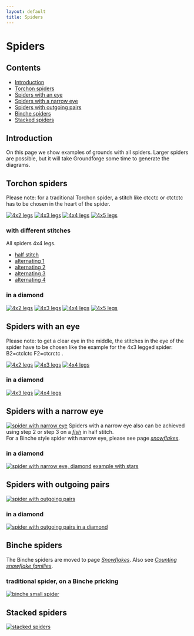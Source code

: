```yaml
---
layout: default
title: Spiders
---
```


# Spiders

## Contents

* [Introduction](#introduction)
* [Torchon spiders](#torchon-spiders)
* [Spiders with an eye](#spiders-with-an-eye)
* [Spiders with a narrow eye](#spiders-with-a-narrow-eye)
* [Spiders with outgoing pairs](#spiders-with-outgoing-pairs)
* [Binche spiders](#binche-spiders)
* [Stacked spiders](#stacked-spiders)
     
## Introduction

On this page we show examples of grounds with all spiders. Larger spiders are possible, but it will take Groundforge some time to generate the diagrams.      

## Torchon spiders

Please note: for a traditional Torchon spider, a stitch like <span class="stch">ctcctc</span> or <span class="stch">ctctctc</span> has to be chosen in the heart of the spider.

[![4x2 legs][p-s-4x2]][T-ST2]  [![4x3 legs][p-s-4x3]][T-ST3]  [![4x4 legs][p-s-4x4]][T-ST4]  [![4x5 legs][p-s-4x5]][T-ST5]

### with different stitches

All spiders 4x4 legs.          
* [half stitch][T-half]
* [alternating 1][T-alt1]
* [alternating 2][T-alt2]
* [alternating 3][T-alt3]
* [alternating 4][T-alt4]

### in a diamond

[![4x2 legs][p-r-4x2]][T-SQ2]  [![4x3 legs][p-r-4x3]][T-SQ3]  [![4x4 legs][p-r-4x4]][T-SQ4]  [![4x5 legs][p-r-4x5]][T-SQ5]

[p-s-4x2]: ../images/spiders/s-4x2.png "4x2 legs"
[p-s-4x3]: ../images/spiders/s-4x3.png "4x3 legs"
[p-s-4x4]: ../images/spiders/s-4x4.png "4x4 legs"
[p-s-4x5]: ../images/spiders/s-4x5.png "4x5 legs"
[p-r-4x2]: ../images/spiders/r-4x2.png "4x2 legs, in ring" 
[p-r-4x3]: ../images/spiders/r-4x3.png "4x3 legs, in ring"
[p-r-4x4]: ../images/spiders/r-4x4.png "4x4 legs, in ring"
[p-r-4x5]: ../images/spiders/r-4x5.png "4x5 legs, in ring"


[T-ST2]: /GroundForge/stitches?whiting=F2_P178&patchWidth=12&patchHeight=15&b1=ctcctc&a2=ctcll&c2=ctcrr&b3=ctctt&d3=ctc&a4=ctc&c4=ctc&tile=-5--,B-C-,-5-5,5-5-&footsideStitch=ctctt&tileStitch=ctc&headsideStitch=ctctt&shiftColsSW=-2&shiftRowsSW=4&shiftColsSE=2&shiftRowsSE=4
[T-ST3]: /GroundForge/stitches?whiting=E4_P158&patchWidth=12&patchHeight=15&b1=ctcctc&a2=ctc&c2=ctc&d2=ctcrr&f2=ctcll&a3=ctcll&b3=ctc&c3=ctcrr&e3=ctc&b4=ctctt&d4=ctc&e4=ctc&f4=ctc&a5=ctc&c5=ctc&d5=ctc&f5=ctc&tile=-5----,B-CD-A,256-5-,-5-535,5-56-2&footsideStitch=ctctt&tileStitch=ctc&headsideStitch=ctctt&shiftColsSW=-3&shiftRowsSW=5&shiftColsSE=3&shiftRowsSE=5
[T-ST4]: /GroundForge/stitches?patchWidth=12&patchHeight=16&b1=ctcttcc&a2=ctc&c2=ctc&d2=ctc&e2=ctcrr&g2=ctcll&h2=ctc&a3=ctc&b3=ctc&c3=ctc&d3=ctcrr&f3=ctc&h3=ctcll&a4=ctcll&b4=ctc&c4=ctcrr&e4=ctc&f4=ctc&g4=ctc&b5=ctctt&d5=ctc&e5=ctc&f5=ctc&g5=ctc&h5=ctc&a6=ctc&c6=ctc&d6=ctc&e6=ctc&g6=ctc&h6=ctc&tile=-5------,B-CDD-AA,2566-5-2,256-535-,-5-56325,5-566-22&footsideStitch=ctctt&tileStitch=ctc&headsideStitch=ctctt&shiftColsSW=-4&shiftRowsSW=6&shiftColsSE=4&shiftRowsSE=6
[T-ST5]: /GroundForge/stitches?patchWidth=18&patchHeight=15&b1=ctcttctc&a2=ctc&c2=ctc&d2=ctc&e2=ctc&f2=ctcrr&h2=ctcll&i2=ctc&j2=ctc&a3=ctc&b3=ctc&c3=ctc&d3=ctc&e3=ctcrr&g3=ctc&i3=ctcll&j3=ctc&a4=ctc&b4=ctc&c4=ctc&d4=ctcrr&f4=ctc&g4=ctc&h4=ctc&j4=ctcll&a5=ctcll&b5=ctc&c5=ctcrr&e5=ctc&f5=ctc&g5=ctc&h5=ctc&i5=ctc&b6=ctctt&d6=ctc&e6=ctc&f6=ctc&g6=ctc&h6=ctc&i6=ctc&j6=ctc&a7=ctc&c7=ctc&d7=ctc&e7=ctc&f7=ctc&h7=ctc&i7=ctc&j7=ctc&tile=-5--------,B-CDDD-AAA,25666-5-22,2566-535-2,256-56325-,-5-5663225,5-5666-222&footsideStitch=ctctt&tileStitch=ctc&headsideStitch=ctctt&shiftColsSW=-5&shiftRowsSW=7&shiftColsSE=5&shiftRowsSE=7

[T-SQ2]: /GroundForge/stitches?patchWidth=12&patchHeight=12&a1=ctctctc&d1=ctct&b2=ctcr&c2=ctct&d2=ctc&e2=ctct&f2=ctcl&a3=ctct&b3=ctct&c3=ctc&e3=ctc&f3=ctct&tile=5--5--,-C632B,566-22&footsideStitch=ctctt&tileStitch=ctct&headsideStitch=ctctt&shiftColsSW=-3&shiftRowsSW=3&shiftColsSE=3&shiftRowsSE=3
[T-SQ5]: /GroundForge/stitches?patchWidth=20&patchHeight=20&a1=ctctctc&g1=ctct&b2=ctc&c2=ctc&d2=ctc&e2=ctc&f2=lctct&g2=ctc&h2=rctct&i2=ctc&j2=ctc&k2=ctc&l2=ctc&a3=ctc&b3=ctc&c3=ctc&d3=ctc&e3=lctct&f3=ctc&g3=ctc&h3=ctc&i3=rctct&j3=ctc&k3=ctc&l3=ctc&a4=ctc&b4=ctc&c4=ctc&d4=lctct&e4=ctc&f4=ctc&g4=ctc&h4=ctc&i4=ctc&j4=rctct&k4=ctc&l4=ctc&a5=ctc&b5=ctc&c5=lctct&d5=ctc&e5=ctc&f5=ctc&g5=ctc&h5=ctc&i5=ctc&j5=ctc&k5=rctct&l5=ctc&a6=ctc&b6=lctct&c6=ctc&d6=ctc&e6=ctc&f6=ctc&h6=ctc&i6=ctc&j6=ctc&k6=ctc&l6=rctct&tile=5-----5-----,-CDDD632AAAB,566666322222,566666322222,566666322222,566666-22222&footsideStitch=ctctt&tileStitch=ctc&headsideStitch=ctctt&shiftColsSW=-6&shiftRowsSW=6&shiftColsSE=6&shiftRowsSE=6
[T-SQ3]: /GroundForge/stitches?patchWidth=15&patchHeight=15&e1=ctct&a1=ctct&h2=ct&g2=ctc&f2=ctcr&e2=ctc&d2=ctcl&c2=ctc&b2=ct&h3=ctc&g3=ctcr&f3=ctc&e3=tct&d3=ctc&c3=ctcl&b3=ctc&a3=ct&h4=ctct&g4=ctc&f4=rct&d4=lct&c4=ctc&b4=ctct&a4=ctc&tile=5---5---,-CD632AB,56663222,5666-222&footsideStitch=ctctt&tileStitch=ctc&headsideStitch=ctctt&shiftColsSW=-4&shiftRowsSW=4&shiftColsSE=4&shiftRowsSE=4&a3=ct&h4=rctct&g4=ctc&f4=rct&d4=lct&c4=ctc&b4=ctct&a4=ctc&tile=5---5---,-CD632AB,56663222,5666-222&tileStitch=ctc&shiftColsSW=-4&shiftRowsSW=4&shiftColsSE=4&shiftRowsSE=4
[T-SQ4]: /GroundForge/stitches?patchWidth=20&patchHeight=20&f1=ctct&a1=ctcc&j2=rct&i2=ctc&h2=rct&g2=ctcr&f2=tct&e2=ctcl&d2=lct&c2=ctc&b2=lct&j3=ctc&i3=rct&h3=ctcr&g3=rct&f3=ctc&e3=lct&d3=ctcl&c3=lct&b3=ctc&a3=ct&j4=rct&i4=ctcr&h4=rct&g4=ctc&f4=tct&e4=ctc&d4=lct&c4=ctcl&b4=lct&a4=ctc&j5=ctcr&i5=rct&h5=ctc&g5=rct&e5=lct&d5=ctc&c5=lct&b5=ctcl&a5=lct&tile=5----5----,-CDD632AAB,5666632222,5666632222,56666-2222&footsideStitch=ctctt&tileStitch=ctc&headsideStitch=ctctt&shiftColsSW=-5&shiftRowsSW=5&shiftColsSE=5&shiftRowsSE=5

[T-half]: /GroundForge/stitches?patchWidth=12&patchHeight=16&b1=ctctct&h2=ct&g2=ctll&e2=ctrr&d2=ct&c2=ct&a2=ct&h3=ctll&f3=ct&d3=ctrr&c3=ct&b3=ct&a3=ct&g4=ct&f4=ct&e4=ct&c4=ctrr&b4=ct&a4=ctll&h5=ct&g5=ct&f5=ct&e5=ct&d5=ct&b5=cttt&h6=ct&g6=ct&e6=ct&d6=ct&c6=ct&a6=ct&tile=-5------,B-CDD-AA,2566-5-2,256-535-,-5-56325,5-566-22&footsideStitch=ctctt&tileStitch=ctc&headsideStitch=ctctt&shiftColsSW=-4&shiftRowsSW=6&shiftColsSE=4&shiftRowsSE=6
[T-alt1]: /GroundForge/stitches?patchWidth=12&patchHeight=16&b1=ctctct&h2=ctct&g2=ctll&e2=ctrr&d2=ctct&c2=ct&a2=ct&h3=ctll&f3=ct&d3=ctrr&c3=ctct&b3=ct&a3=ctct&g4=ct&f4=ctct&e4=ct&c4=ctrr&b4=ctct&a4=ctll&h5=ct&g5=ctct&f5=ct&e5=ctct&d5=ct&b5=cttt&h6=ctct&g6=ct&e6=ct&d6=ctct&c6=ct&a6=ct&tile=-5------,B-CDD-AA,2566-5-2,256-535-,-5-56325,5-566-22&footsideStitch=ctctt&tileStitch=ctc&headsideStitch=ctctt&shiftColsSW=-4&shiftRowsSW=6&shiftColsSE=4&shiftRowsSE=6
[T-alt2]: /GroundForge/stitches?patchWidth=12&patchHeight=16&b1=ctctct&h2=ct&g2=ctctll&e2=ctctrr&d2=ct&c2=ctct&a2=ctct&h3=ctctll&f3=ctct&d3=ctctrr&c3=ct&b3=ctct&a3=ct&g4=ctct&f4=ct&e4=ctct&c4=ctctrr&b4=ct&a4=ctctll&h5=ctct&g5=ct&f5=ctct&e5=ct&d5=ctct&b5=ctcttt&h6=ct&g6=ctct&e6=ctct&d6=ct&c6=ctct&a6=ctct&tile=-5------,B-CDD-AA,2566-5-2,256-535-,-5-56325,5-566-22&footsideStitch=ctctt&tileStitch=ctc&headsideStitch=ctctt&shiftColsSW=-4&shiftRowsSW=6&shiftColsSE=4&shiftRowsSE=6
[T-alt3]: /GroundForge/stitches?patchWidth=12&patchHeight=16&b1=ctctct&h2=ct&g2=ctctll&e2=ctctrr&d2=ct&c2=ctct&a2=ctct&h3=ctll&f3=ct&d3=ctrr&c3=ctct&b3=ct&a3=ctct&g4=ctct&f4=ct&e4=ctct&c4=ctctrr&b4=ct&a4=ctctll&h5=ct&g5=ctct&f5=ct&e5=ctct&d5=ct&b5=cttt&h6=ct&g6=ctct&e6=ctct&d6=ct&c6=ctct&a6=ctct&tile=-5------,B-CDD-AA,2566-5-2,256-535-,-5-56325,5-566-22&footsideStitch=ctctt&tileStitch=ctc&headsideStitch=ctctt&shiftColsSW=-4&shiftRowsSW=6&shiftColsSE=4&shiftRowsSE=6
[T-alt4]: /GroundForge/stitches?patchWidth=12&patchHeight=16&b1=ctctct&h2=ctct&g2=ctll&e2=ctrr&d2=ctct&c2=ct&a2=ct&h3=ctctll&f3=ctct&d3=ctctrr&c3=ct&b3=ctct&a3=ct&g4=ct&f4=ctct&e4=ct&c4=ctrr&b4=ctct&a4=ctll&h5=ctct&g5=ct&f5=ctct&e5=ct&d5=ctct&b5=ctcttt&h6=ctct&g6=ct&e6=ct&d6=ctct&c6=ct&a6=ct&tile=-5------,B-CDD-AA,2566-5-2,256-535-,-5-56325,5-566-22&footsideStitch=ctctt&tileStitch=ctc&headsideStitch=ctctt&shiftColsSW=-4&shiftRowsSW=6&shiftColsSE=4&shiftRowsSE=6

## Spiders with an eye

Please note: to get a clear eye in the middle, the stitches in the eye of the spider have to be chosen like the example for the 4x3 legged spider: <span class="stch">B2=ctclctc F2=ctcrctc </span>.

[![4x2 legs][p-se-4x2]][T-SH2]  [![4x3 legs][p-se-4x3]][T-SH3]  [![4x4 legs][p-se-4x4]][T-SH4]

### in a diamond

[![4x3 legs][p-re-4x3]][T-SHQ3]  [![4x4 legs][p-re-4x4]][T-SHQ4]

[p-se-4x2]: ../images/spiders/se-4x2.png "4x2, with eye"
[p-se-4x3]: ../images/spiders/se-4x3.png "4x3, with eye"
[p-se-4x4]: ../images/spiders/se-4x4.png "4x4, with eye"
[p-re-4x3]: ../images/spiders/re-4x3.png "4x3, with eye, in ring"
[p-re-4x4]: ../images/spiders/re-4x4.png "4x4, with eye, in ring"

[T-SH2]: /GroundForge/stitches?patchWidth=8&patchHeight=8&a1=rctclctcrr&c1=lctcrctcll&b2=ctc&d2=ctct&tile=5-5-,-5-5&footsideStitch=ctctt&tileStitch=ctc&headsideStitch=ctctt&shiftColsSW=-2&shiftRowsSW=2&shiftColsSE=2&shiftRowsSE=2
[T-SH3]: /GroundForge/stitches?patchWidth=16&patchHeight=16&a1=ctc&c1=ctc&e1=ctc&b2=ctclctc&f2=ctcrctc&a3=ctc&c3=ctcrr&e3=ctcll&b4=ctcrr&d4=ctc&f4=ctcll&a5=ctctt&c5=ctc&e5=ctc&tile=5-5-5-,-5---5,5-C-B-,-5-5-5,5-5-5-&footsideStitch=ctctt&tileStitch=ctc&headsideStitch=ctctt&shiftColsSW=-3&shiftRowsSW=5&shiftColsSE=3&shiftRowsSE=5
[T-SH4]: /GroundForge/stitches?patchWidth=19&patchHeight=19&a1=ctc&c1=ctc&d1=ctc&f1=ctc&g1=ctc&b2=ctclctc&h2=ctcrctc&a3=ctc&c3=ctc&d3=ctcrr&f3=ctcll&g3=ctc&b4=ctc&c4=ctcrr&e4=ctc&g4=ctcll&h4=ctc&a5=ctc&b5=ctcrr&d5=ctc&e5=ctc&f5=ctc&h5=ctcll&a6=ctctt&c6=ctc&d6=ctc&f6=ctc&g6=ctc&tile=5-25-56-,-5-----5,5-CD-AB-,-56-5-25,56-535-2,5-56-25-&footsideStitch=ctctt&tileStitch=ctc&headsideStitch=ctctt&shiftColsSW=-4&shiftRowsSW=6&shiftColsSE=4&shiftRowsSE=6

[T-SHQ3]: /GroundForge/stitches?patchWidth=15&patchHeight=15&b1=ctclctc&e1=ctct&h1=ctcrctc&a2=ctc&c2=ctc&d2=lctct&e2=ctc&f2=rctct&g2=ctc&b3=ctc&c3=lctct&d3=ctc&f3=ctc&g3=rctct&h3=ctc&a4=ctc&b4=lctct&c4=ctc&e4=ctc&g4=ctc&h4=rctct&tile=-5--5--5,5-C632B-,-566-225,566-5-22&footsideStitch=ctctt&tileStitch=ctc&headsideStitch=ctctt&shiftColsSW=-4&shiftRowsSW=4&shiftColsSE=4&shiftRowsSE=4
[T-SHQ4]: /GroundForge/stitches?patchWidth=20&patchHeight=20&b1=lctcl&f1=ctct&j1=rctcr&a2=ctc&c2=ctc&d2=ctc&e2=lctct&f2=ctc&g2=rctct&h2=ctc&i2=ctc&b3=ctc&c3=ctc&d3=lctct&e3=ctc&f3=ctc&g3=ctc&h3=rctct&i3=ctc&j3=ctc&a4=ctc&b4=ctc&c4=lctct&d4=ctc&e4=ctc&g4=ctc&h4=ctc&i4=rctct&j4=ctc&a5=ctc&b5=lctct&c5=ctc&d5=ctc&f5=ctc&h5=ctc&i5=ctc&j5=rctct&tile=-5---5---5,5-CD632AB-,-566632225,56666-2222,5666-5-222&footsideStitch=ctctt&tileStitch=ctc&headsideStitch=ctctt&shiftColsSW=-5&shiftRowsSW=5&shiftColsSE=5&shiftRowsSE=5

## Spiders with a narrow eye

[![spider with narrow eye][p-sp-narrow-eye]][t-sp-narrow-eye] 
Spiders with a narrow eye also can be achieved using <span class="elem">step 2</span> or <span class="elem">step 3</span> on a [_fish_][page-dr-fish] in <span class="stch">half stitch</span>.    
For a Binche style spider with narrow eye, please see page [_snowflakes_][page-snb3].     
<p style="clear: both"></p>

[page-snb3]: ../docs/snow_6#snowflakes-with-an-eye
[page-dr-fish]: ../docs/droste#fish

### in a diamond

[![spider with narrow eye, diamond][p-snq3]][t-snq3] 
[example with stars][t-snq3st]
<p style="clear: both"></p>

[p-snq3]: ../images/spiders/g-snq3.svg?align=left "spider with a narrow eye, in ring"
[p-sp-narrow-eye]: ../images/spiders/g-sn3.svg?align=left "spider with a narrow eye" 

[t-snq3]: /GroundForge/stitches?patchWidth=16&patchHeight=16&c1=ctct&f1=ctc&h1=ctc&a2=ctc&b2=lctct&c2=ctc&d2=rctct&e2=ctc&f2=ctc&g2=ctc&h2=ctc&a3=lctct&b3=ctc&d3=ctc&e3=rctct&f3=ctc&h3=ctc&a4=ctc&b4=ctc&c4=ctc&d4=ctc&e4=ctc&f4=rctct&g4=ctc&h4=lctct&tile=--5--7-4,C632B831,66-224-7,31583256&footsideStitch=ctctt&tileStitch=ctc&headsideStitch=ctctt&shiftColsSW=-4&shiftRowsSW=4&shiftColsSE=4&shiftRowsSE=4
[t-snq3st]: /GroundForge/stitches?patchWidth=16&patchHeight=16&h1=clc&f1=crc&c1=ctct&h2=ctt&g2=ctc&f2=ctt&e2=rcl&d2=rctct&c2=ctc&b2=lctct&a2=lcr&h3=ctc&f3=ctc&e3=rctct&d3=ctc&b3=ctc&a3=lctct&h4=lctct&g4=ctc&f4=rctct&e4=rrclcrc&d4=ttc&c4=ctc&b4=ttc&a4=llcrclc&tile=--5--7-4,C632B831,66-224-7,31583256&tileStitch=ctc&shiftColsSW=-4&shiftRowsSW=4&shiftColsSE=4&shiftRowsSE=4

[t-sp-narrow-eye]: /GroundForge/stitches?patchWidth=16&patchHeight=16&a1=ctc&b1=ctc&d1=ctc&e1=ctc&f1=ctc&a2=ctc&e2=ctc&a3=ctc&b3=ctc&d3=ctc&e3=ctc&f3=ctc&a4=ctcrr&c4=ttctc&e4=ctcll&b5=ctc&d5=ctc&f5=ctctt&tile=86-215,4---7-,1C-B83,7-5-4-,-5-5-5&footsideStitch=ctctt&tileStitch=ctc&headsideStitch=ctctt&shiftColsSW=-3&shiftRowsSW=5&shiftColsSE=3&shiftRowsSE=5

## Spiders with outgoing pairs

[![spider with outgoing pairs][p-sb3]][t-sb3]

[p-sb3]: ../images/spiders/g-sb3.svg "spider with outgoing pairs"

[t-sb3]: /GroundForge/stitches.html?patchWidth=16&patchHeight=16&tile=4-5-73,76-24-,-158-5,5x-x5-&shiftColsSW=-3&shiftRowsSW=4&shiftColsSE=3&shiftRowsSE=4&f1=tctct&e1=ctc&c1=ctc&a1=ctc&e2=ctcll&d2=ctc&b2=ctc&a2=ctcrr&f3=ctctt&d3=ctc&c3=tctct&b3=ctc&e4=ctcrr&a4=ctcll

### in a diamond

[![spider with outgoing pairs in a diamond][p-sbq3]][t-sbq3]

[p-sbq3]: ../images/spiders/g-sbq3.svg "spider with outgoing pairs, in ring"

[t-sbq3]: /GroundForge/stitches.html?patchWidth=16&patchHeight=16&tile=-535-734,66-224-7,-158-256,5x-x5-5-,&shiftColsSW=-4&shiftRowsSW=4&shiftColsSE=4&shiftRowsSE=4&h1=ctc&g1=ctc&f1=ctc&d1=ctctl&c1=ctc&b1=ctctr&h2=ctcrr&f2=ctcll&e2=ctctl&d2=ctc&b2=ctc&a2=ctctr&h3=ctctr&g3=ctctt&f3=ctctl&d3=ctc&c3=ctc&b3=ctc&g4=ctct&e4=ctcrr&a4=ctcll

## Binche spiders

The Binche spiders are moved to page [_Snowflakes_][page_snow_6]. Also see [_Counting snowflake families_][count-page].   

[page_snow_6]: ../docs/snow_6#binche-snowflakes
[count-page]: ../docs/counting-snow/

### traditional spider, on a Binche pricking

[![binche small spider][p-bi-spin]][t-bi-spin]

[p-bi-spin]: ../images/spiders/w-bi-spider.png "spider on binche pricking"
[t-bi-spin]: /GroundForge/stitches?patchWidth=15&patchHeight=15&a1=ctcctc&e1=ctctttctc&b2=ctc&c2=ctcrrr&d2=ctc&e2=ctc&f2=ctc&g2=ctclll&h2=ctc&a3=ctc&b3=ctcrrr&c3=ctc&d3=ctc&f3=ctc&g3=ctc&h3=ctclll&tile=5---5---,-CD632AB,5666-222&footsideStitch=ctctt&tileStitch=ctc&headsideStitch=ctctt&shiftColsSW=-4&shiftRowsSW=3&shiftColsSE=4&shiftRowsSE=3

## Stacked spiders

[![stacked spiders][p-sp-sa1]][t-sp-sa1]

[p-sp-sa1]: ../images/spiders/g-sa1.svg "stacked spider"
[t-sp-sa1]: /GroundForge/stitches?patchWidth=15&patchHeight=15&b1=ctc&a2=ctcll&c2=ctcrr&b3=ctctt&d3=ctc&a4=ctc&c4=ctc&d5=ctc&a6=ctcrr&c6=ctcll&b7=ctctt&d7=ctc&a8=ctc&c8=ctc&tile=-5--,B-C-,-5-5,5-5-,---5,C-B-,-5-5,5-5-&footsideStitch=ctctt&tileStitch=ctc&headsideStitch=ctctt&shiftColsSW=-2&shiftRowsSW=8&shiftColsSE=2&shiftRowsSE=8


